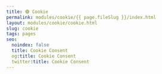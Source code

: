 ```yaml
---
title: 🟢 Cookie
permalink: modules/cookie/{{ page.fileSlug }}/index.html
layout: modules/cookie/cookie.html
slug: cookie
tags: pages
seo:
  noindex: false
  title: Cookie Consent
  og:title: Cookie Consent
  twitter:title: Cookie Consent
---
```



